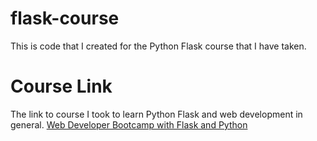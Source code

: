 # flask-course
This is code that I created for the Python Flask course that I have taken.

# Course Link
The link to course I took to learn Python Flask and web development in general.
[Web Developer Bootcamp with Flask and Python](https://www.udemy.com/share/103RW03@8ag6sYWCCNmo9hVO_p_0-Q3y3huEv-7VcH5DDzwrgSUt1BLVfaWIeKHvp4N7It-ZBg==/)

